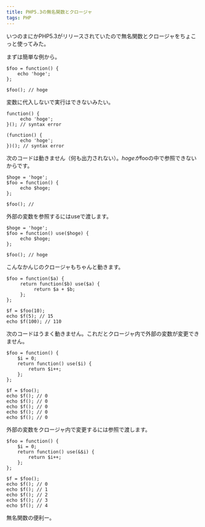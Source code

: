 ```yaml
---
title: PHP5.3の無名関数とクロージャ
tags: PHP
---
```


いつのまにかPHP5.3がリリースされていたので無名関数とクロージャをちょこっと使ってみた。

まずは簡単な例から。

```php?start_inline=1
$foo = function() {
    echo 'hoge';
};

$foo(); // hoge
```

変数に代入しないで実行はできないみたい。

```php?start_inline=1
function() {
     echo 'hoge';
}(); // syntax error

(function() {
     echo 'hoge';
})(); // syntax error
```

次のコードは動きません（何も出力されない）。$hogeが$fooの中で参照できないからです。

```php?start_inline=1
$hoge = 'hoge';
$foo = function() {
     echo $hoge;
};

$foo(); //
```

外部の変数を参照するにはuseで渡します。

```php?start_inline=1
$hoge = 'hoge';
$foo = function() use($hoge) {
     echo $hoge;
};

$foo(); // hoge
```

こんなかんじのクロージャもちゃんと動きます。

```php?start_inline=1
$foo = function($a) {
     return function($b) use($a) {
          return $a + $b;
     };
};

$f = $foo(10);
echo $f(5); // 15
echo $f(100); // 110
```

次のコードはうまく動きません。これだとクロージャ内で外部の変数が変更できません。

```php?start_inline=1
$foo = function() {
    $i = 0;
    return function() use($i) {
        return $i++;
    };
};

$f = $foo();
echo $f(); // 0
echo $f(); // 0
echo $f(); // 0
echo $f(); // 0
echo $f(); // 0
```

外部の変数をクロージャ内で変更するには参照で渡します。

```php?start_inline=1
$foo = function() {
    $i = 0;
    return function() use(&$i) {
        return $i++;
    };
};

$f = $foo();
echo $f(); // 0
echo $f(); // 1
echo $f(); // 2
echo $f(); // 3
echo $f(); // 4
```

無名関数の便利ー。
